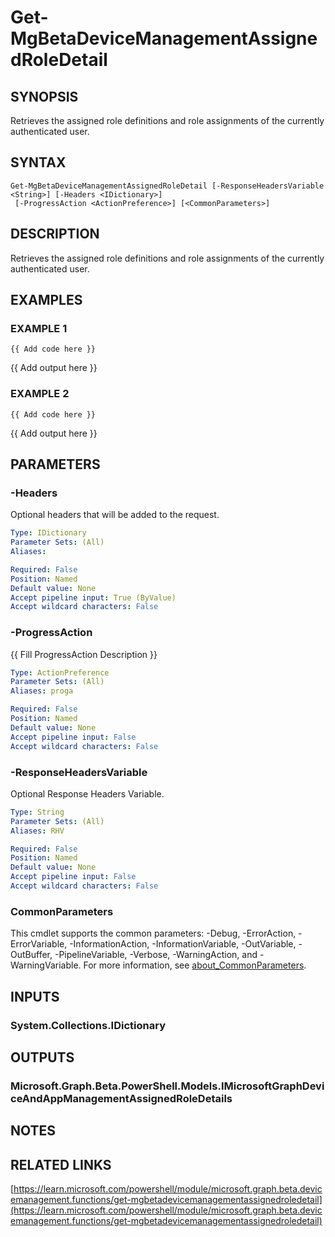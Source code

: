 ﻿---
external help file: Microsoft.Graph.Beta.DeviceManagement.Functions-help.xml
Module Name: Microsoft.Graph.Beta.DeviceManagement.Functions
online version: https://learn.microsoft.com/powershell/module/microsoft.graph.beta.devicemanagement.functions/get-mgbetadevicemanagementassignedroledetail
schema: 2.0.0
---

# Get-MgBetaDeviceManagementAssignedRoleDetail

## SYNOPSIS
Retrieves the assigned role definitions and role assignments of the currently authenticated user.

## SYNTAX

```
Get-MgBetaDeviceManagementAssignedRoleDetail [-ResponseHeadersVariable <String>] [-Headers <IDictionary>]
 [-ProgressAction <ActionPreference>] [<CommonParameters>]
```

## DESCRIPTION
Retrieves the assigned role definitions and role assignments of the currently authenticated user.

## EXAMPLES

### EXAMPLE 1
```
{{ Add code here }}
```

{{ Add output here }}

### EXAMPLE 2
```
{{ Add code here }}
```

{{ Add output here }}

## PARAMETERS

### -Headers
Optional headers that will be added to the request.

```yaml
Type: IDictionary
Parameter Sets: (All)
Aliases:

Required: False
Position: Named
Default value: None
Accept pipeline input: True (ByValue)
Accept wildcard characters: False
```

### -ProgressAction
{{ Fill ProgressAction Description }}

```yaml
Type: ActionPreference
Parameter Sets: (All)
Aliases: proga

Required: False
Position: Named
Default value: None
Accept pipeline input: False
Accept wildcard characters: False
```

### -ResponseHeadersVariable
Optional Response Headers Variable.

```yaml
Type: String
Parameter Sets: (All)
Aliases: RHV

Required: False
Position: Named
Default value: None
Accept pipeline input: False
Accept wildcard characters: False
```

### CommonParameters
This cmdlet supports the common parameters: -Debug, -ErrorAction, -ErrorVariable, -InformationAction, -InformationVariable, -OutVariable, -OutBuffer, -PipelineVariable, -Verbose, -WarningAction, and -WarningVariable. For more information, see [about_CommonParameters](http://go.microsoft.com/fwlink/?LinkID=113216).

## INPUTS

### System.Collections.IDictionary
## OUTPUTS

### Microsoft.Graph.Beta.PowerShell.Models.IMicrosoftGraphDeviceAndAppManagementAssignedRoleDetails
## NOTES

## RELATED LINKS

[https://learn.microsoft.com/powershell/module/microsoft.graph.beta.devicemanagement.functions/get-mgbetadevicemanagementassignedroledetail](https://learn.microsoft.com/powershell/module/microsoft.graph.beta.devicemanagement.functions/get-mgbetadevicemanagementassignedroledetail)

